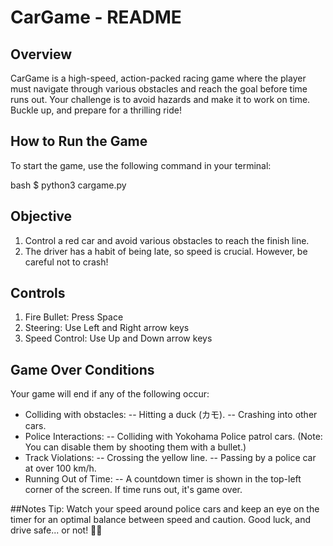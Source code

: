 # CarGame - README
## Overview
CarGame is a high-speed, action-packed racing game where the player must navigate through various obstacles and reach the goal before time runs out. Your challenge is to avoid hazards and make it to work on time. Buckle up, and prepare for a thrilling ride!

## How to Run the Game
To start the game, use the following command in your terminal:

bash
$ python3 cargame.py

## Objective
1. Control a red car and avoid various obstacles to reach the finish line.
2. The driver has a habit of being late, so speed is crucial. However, be careful not to crash!

## Controls
1. Fire Bullet: Press Space
2. Steering: Use Left and Right arrow keys
3. Speed Control: Use Up and Down arrow keys

## Game Over Conditions
Your game will end if any of the following occur:

- Colliding with obstacles:
-- Hitting a duck (カモ).
-- Crashing into other cars.
- Police Interactions:
-- Colliding with Yokohama Police patrol cars. (Note: You can disable them by shooting them with a bullet.)
- Track Violations:
-- Crossing the yellow line.
-- Passing by a police car at over 100 km/h.
- Running Out of Time:
-- A countdown timer is shown in the top-left corner of the screen. If time runs out, it's game over.

##Notes
Tip: Watch your speed around police cars and keep an eye on the timer for an optimal balance between speed and caution.
Good luck, and drive safe... or not! 🚗💨











